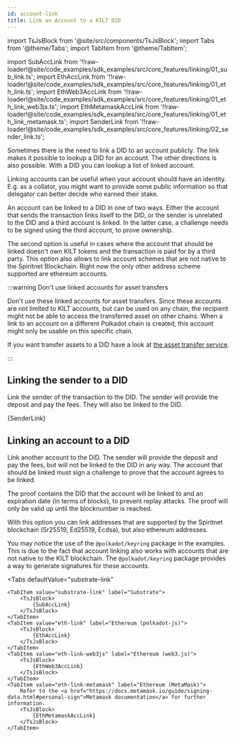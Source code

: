 ```yaml
---
id: account-link
title: Link an Account to a KILT DID
---
```


import TsJsBlock from '@site/src/components/TsJsBlock';
import Tabs from '@theme/Tabs';
import TabItem from '@theme/TabItem';

import SubAccLink from '!!raw-loader!@site/code_examples/sdk_examples/src/core_features/linking/01_sub_link.ts';
import EthAccLink from '!!raw-loader!@site/code_examples/sdk_examples/src/core_features/linking/01_eth_link.ts';
import EthWeb3AccLink from '!!raw-loader!@site/code_examples/sdk_examples/src/core_features/linking/01_eth_link_web3js.ts';
import EthMetamaskAccLink from '!!raw-loader!@site/code_examples/sdk_examples/src/core_features/linking/01_eth_link_metamask.ts';
import SenderLink from '!!raw-loader!@site/code_examples/sdk_examples/src/core_features/linking/02_sender_link.ts';

Sometimes there is the need to link a DID to an account publicly.
The link makes it possible to lookup a DID for an account.
The other directions is also possible.
With a DID you can lookup a list of linked account.

Linking accounts can be useful when your account should have an identity.
E.g. as a collator, you might want to provide some public information so that delegator can better decide who earned their stake.

An account can be linked to a DID in one of two ways.
Either the account that sends the transaction links itself to the DID, or the sender is unrelated to the DID and a third account is linked.
In the latter case, a challenge needs to be signed using the third account, to prove ownership.

The second option is useful in cases where the account that should be linked doesn't own KILT tokens and the transaction is paid for by a third party.
This option also allows to link account schemes that are not native to the Spiritnet Blockchain.
Right now the only other address scheme supported are ethereum accounts.

:::warning Don't use linked accounts for asset transfers

Don't use these linked accounts for asset transfers.
Since these accounts are not limited to KILT accounts, but can be used on any chain, the recipient might not be able to access the transferred asset on other chains.
When a link to an account on a different Polkadot chain is created, this account might only be usable on this specific chain.

If you want transfer assets to a DID have a look at [the asset transfer service](https://github.com/KILTprotocol/spec-KiltTransferAssetRecipientV1).

:::

## Linking the sender to a DID

Link the sender of the transaction to the DID.
The sender will provide the deposit and pay the fees.
They will also be linked to the DID.

<TsJsBlock>
  {SenderLink}
</TsJsBlock>

## Linking an account to a DID

Link another account to the DID.
The sender will provide the deposit and pay the fees, but will not be linked to the DID in any way.
The account that should be linked must sign a challenge to prove that the account agrees to be linked.

The proof contains the DID that the account will be linked to and an expiration date (in terms of blocks), to prevent replay attacks.
The proof will only be valid up until the blocknumber is reached.

With this option you can link addresses that are supported by the Spiritnet blockchain (Sr25519, Ed25519, Ecdsa), but also ethereum addresses.

You may notice the use of the `@polkadot/keyring` package in the examples. This is due to the fact that account linking also works with accounts that are not native to the KILT blockchain.
The `@polkadot/keyring` package provides a way to generate signatures for these accounts.

<Tabs
  defaultValue="substrate-link"
>
    <TabItem value="substrate-link" label="Substrate">
        <TsJsBlock>
            {SubAccLink}
        </TsJsBlock>
    </TabItem>
    <TabItem value="eth-link" label="Ethereum (polkadot-js)">
        <TsJsBlock>
            {EthAccLink}
        </TsJsBlock>
    </TabItem>
    <TabItem value="eth-link-web3js" label="Ethereum (web3.js)">
        <TsJsBlock>
            {EthWeb3AccLink}
        </TsJsBlock>
    </TabItem>
    <TabItem value="eth-link-metamask" label="Ethereum (MetaMask)">
        Refer to the <a href="https://docs.metamask.io/guide/signing-data.html#personal-sign">Metamask documentation</a> for further information.
        <TsJsBlock>
            {EthMetamaskAccLink}
        </TsJsBlock>
    </TabItem>
</Tabs>
